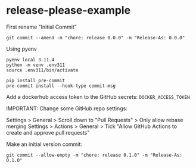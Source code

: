 # release-please-example

First rename "Initial Commit"
```
git commit --amend -m "chore: release 0.0.0" -m "Release-As: 0.0.0"
```

Using pyenv
```
pyenv local 3.11.4
python -m venv .env311
source .env311/bin/activate
```

```
pip install pre-commit
pre-commit install --hook-type commit-msg
```

Add a dockerhub access token to the GitHub secrets: `DOCKER_ACCESS_TOKEN`

IMPORTANT: Change some GitHub repo settings:

Settings > General > Scroll down to "Pull Requests" > Only allow rebase merging
Settings > Actions > General > Tick "Allow GitHub Actions to create and approve pull requests"

Make an initial version commit:
```
git commit --allow-empty -m "chore: release 0.1.0" -m "Release-As: 0.1.0"
```
